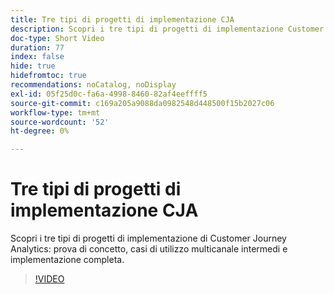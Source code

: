 ```yaml
---
title: Tre tipi di progetti di implementazione CJA
description: Scopri i tre tipi di progetti di implementazione Customer Journey Analytics, proof of concept, casi di utilizzo multicanale intermedi e implementazione completa.
doc-type: Short Video
duration: 77
index: false
hide: true
hidefromtoc: true
recommendations: noCatalog, noDisplay
exl-id: 05f25d0c-fa6a-4998-8460-82af4eeffff5
source-git-commit: c169a205a9088da0982548d448500f15b2027c06
workflow-type: tm+mt
source-wordcount: '52'
ht-degree: 0%

---
```


# Tre tipi di progetti di implementazione CJA

Scopri i tre tipi di progetti di implementazione di Customer Journey Analytics: prova di concetto, casi di utilizzo multicanale intermedi e implementazione completa.

<!-- 62_S113_3442460_77_three-types-of-cja-implementation-projects -->
>[!VIDEO](https://video.tv.adobe.com/v/3463031/?learn=on&enablevpops=true&captions=ita)
